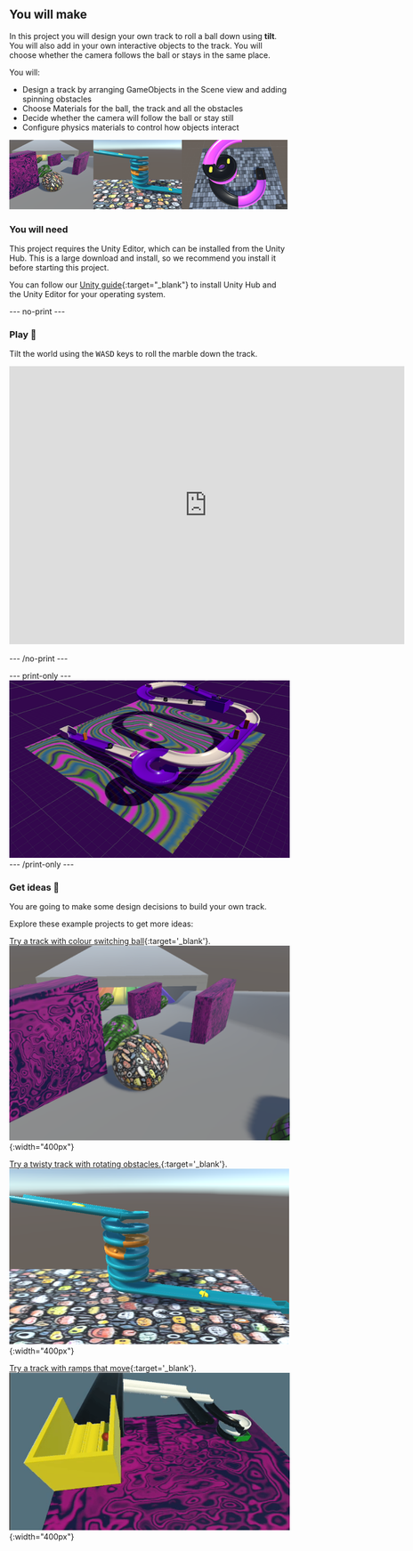 ## You will make

In this project you will design your own track to roll a ball down using **tilt**. You will also add in your own interactive objects to the track. You will choose whether the camera follows the ball or stays in the same place. 

You will:

+ Design a track by arranging GameObjects in the Scene view and adding spinning obstacles
+ Choose Materials for the ball, the track and all the obstacles
+ Decide whether the camera will follow the ball or stay still
+ Configure physics materials to control how objects interact

![A strip of example project images.](images/final-strip.png)

### You will need

This project requires the Unity Editor, which can be installed from the Unity Hub. This is a large download and install, so we recommend you install it before starting this project.

You can follow our [Unity guide](https://projects.raspberrypi.org/en/projects/unity-guide){:target="_blank"} to install Unity Hub and the Unity Editor for your operating system.

--- no-print ---

### Play 🎡

Tilt the world using the <kbd>WASD</kbd> keys to roll the marble down the track.

<iframe allowtransparency="true" width="710" height="500" src="https://raspberrypilearning.github.io/unity-webgl/TrackDesigner" scrolling = "no" frameborder="0"></iframe>

--- /no-print ---

--- print-only ---
![Complete project](images/final-project.png)
--- /print-only ---

### Get ideas 💭

You are going to make some design decisions to build your own track.

Explore these example projects to get more ideas:

[Try a track with colour switching ball](https://raspberrypilearning.github.io/unity-webgl/track){:target='_blank'}.
![A tunnel with rainbow coloured tracks leading down to a pink plane. Up the hill in the distance are obstacles made from cubes and capsules.](images/spinning-things.png){:width="400px"}

[Try a twisty track with rotating obstacles.](https://raspberrypilearning.github.io/unity-webgl/TwistyTrack){:target='_blank'}.
![A twisty track with rotating obstacles and an orange ball rolling down it.](images/twisty-track-static.png){:width="400px"}

[Try a track with ramps that move](https://raspberrypilearning.github.io/unity-webgl/TrackDesignerMoving/){:target='_blank'}.
![A track with black and white down-ramps that step down, each perpendicular to the next, leading to a spiral ramp and, finally, a green goal. The tracks are moving backwards and forwards on the x and z planes.](images/moving-tracks.gif){:width="400px"}
